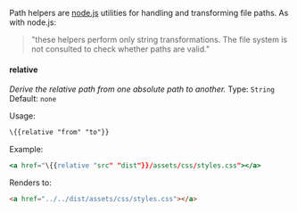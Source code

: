 Path helpers are [node.js](http://nodejs.org/api/path.html#path_path_relative_from_to) utilities for handling and transforming file paths. As with node.js: 

> "these helpers perform only string transformations. The file system is not consulted to check whether paths are valid."

#### relative
_Derive the relative path from one absolute path to another._
Type: `String`
Default: `none`

Usage:
``` html
\{{relative "from" "to"}}
```
Example:
``` handlebars
<a href="\{{relative "src" "dist"}}/assets/css/styles.css"></a> 

```
Renders to: 
``` html
<a href="../../dist/assets/css/styles.css"></a> 
```